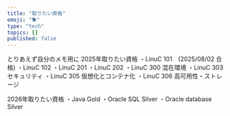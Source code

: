 ```yaml
---
title: "取りたい資格"
emoji: "🐕"
type: "tech"
topics: []
published: false
---
```


とりあえず自分のメモ用に
2025年取りたい資格
・LinuC 101　(2025/08/02 合格)
・LinuC 102
・LinuC 201
・LinuC 202
・LinuC 300 混在環境
・LinuC 303 セキュリティ
・LinuC 305 仮想化とコンテナ化
・LinuC 306 高可用性・ストレージ

2026年取りたい資格
・Java Gold
・Oracle SQL Silver
・Oracle database Silver

